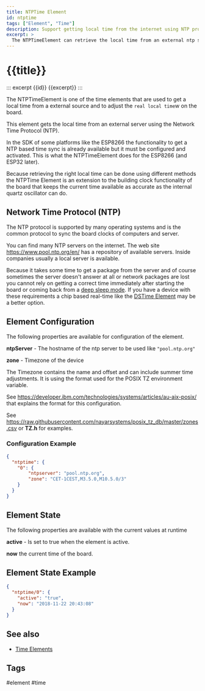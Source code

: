 ```yaml
---
title: NTPTime Element
id: ntptime
tags: ["Element", "Time"]
description: Support getting local time from the internet using NTP protocol.
excerpt: >
  The NTPTimeElement can retrieve the local time from an external ntp server on the internet.
---
```


# {{title}}

::: excerpt {{id}}
{{excerpt}}
:::

The NTPTimeElement is one of the time elements that are used to get a local time from a external source
and to adjust the `real local time`w on the board.

This element gets the local time from an external server using the Network Time Protocol (NTP).

In the SDK of some platforms like the ESP8266 the functionality to get a NTP based time sync is already available but it must be configured and activated.
This is what the NTPTimeElement does for the ESP8266 (and ESP32 later).

Because retrieving the right local time can be done using different methods the NTPTime Element is an extension to the building clock functionality of the board that keeps the current time available as accurate as the internal quartz oscillator can do.


## Network Time Protocol (NTP)

The NTP protocol is supported by many operating systems and is the common protocol to sync the board clocks of computers and server.

You can find many NTP servers on the internet. The web site <https://www.pool.ntp.org/en/> has a repository of available servers. Inside companies usually a local server is available.

Because it takes some time to get a package from the server and of course sometimes the server doesn't answer at all or network packages
are lost you cannot rely on getting a correct time immediately after starting the board or coming back from a [deep sleep mode](/boards/deepsleep.md).
If you have a device with these requirements a chip based real-time like the  [DSTime Element](/elements/dstime.md) may be a better option.


## Element Configuration

The following properties are available for configuration of the element.

<object data="/element.svg?ntptime" type="image/svg+xml"></object>

**ntpServer** - The hostname of the ntp server to be used like `"pool.ntp.org"`

**zone** - Timezone of the device

The Timezone contains the name and offset and can include summer time adjustments. It is using the format used for the POSIX TZ environment variable. 

See <https://developer.ibm.com/technologies/systems/articles/au-aix-posix/> that explains the format for this configuration.

See <https://raw.githubusercontent.com/nayarsystems/posix_tz_db/master/zones.csv> or **TZ.h** for examples.



### Configuration Example


``` json
{
  "ntptime": {
    "0": {
        "ntpserver": "pool.ntp.org",
        "zone": "CET-1CEST,M3.5.0,M10.5.0/3"
    }
  }
}
```

## Element State

The following properties are available with the current values at runtime

**active** - Is set to true when the element is active.

**now**  the current time of the board.            

## Element State Example

``` json
{
  "ntptime/0": {
    "active": "true",
    "now": "2018-11-22 20:43:08"
  }
}
```

## See also

* [Time Elements](/elements/timeelements.md)


## Tags
#element #time